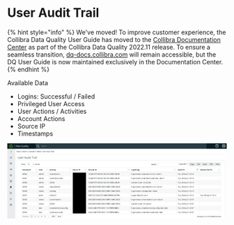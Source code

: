 # User Audit Trail

{% hint style="info" %}
We've moved! To improve customer experience, the Collibra Data Quality User Guide has moved to the [Collibra Documentation Center](https://productresources.collibra.com/docs/collibra/latest/Content/DataQuality/DQAdmin/User%20Audit%20Trail.htm) as part of the Collibra Data Quality 2022.11 release. To ensure a seamless transition, [dq-docs.collibra.com](http://dq-docs.collibra.com/) will remain accessible, but the DQ User Guide is now maintained exclusively in the Documentation Center.
{% endhint %}

Available Data

* Logins: Successful / Failed
* Privileged User Access
* User Actions / Activities
* Account Actions
* Source IP
* Timestamps

![](<../../.gitbook/assets/image (77).png>)
